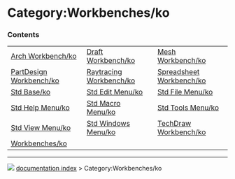 # Category:Workbenches/ko


### Contents

|     |     |     |
| --- | --- | --- |
| [Arch Workbench/ko](Arch_Workbench/ko.md) | [Draft Workbench/ko](Draft_Workbench/ko.md) | [Mesh Workbench/ko](Mesh_Workbench/ko.md) |
| [PartDesign Workbench/ko](PartDesign_Workbench/ko.md) | [Raytracing Workbench/ko](Raytracing_Workbench/ko.md) | [Spreadsheet Workbench/ko](Spreadsheet_Workbench/ko.md) |
| [Std Base/ko](Std_Base/ko.md) | [Std Edit Menu/ko](Std_Edit_Menu/ko.md) | [Std File Menu/ko](Std_File_Menu/ko.md) |
| [Std Help Menu/ko](Std_Help_Menu/ko.md) | [Std Macro Menu/ko](Std_Macro_Menu/ko.md) | [Std Tools Menu/ko](Std_Tools_Menu/ko.md) |
| [Std View Menu/ko](Std_View_Menu/ko.md) | [Std Windows Menu/ko](Std_Windows_Menu/ko.md) | [TechDraw Workbench/ko](TechDraw_Workbench/ko.md) |
| [Workbenches/ko](Workbenches/ko.md) |



---
![](images/Right_arrow.png) [documentation index](../README.md) > Category:Workbenches/ko
